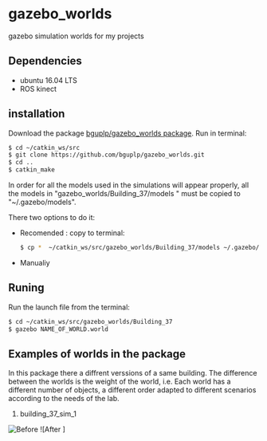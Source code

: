 # gazebo_worlds
gazebo simulation worlds for my projects


## Dependencies
* ubuntu 16.04 LTS
* ROS kinect


## installation

Download the package [bguplp/gazebo_worlds package](https://github.com/bguplp/gazebo_worlds).
Run in terminal:
```bash
$ cd ~/catkin_ws/src
$ git clone https://github.com/bguplp/gazebo_worlds.git
$ cd ..
$ catkin_make

```

In order for all the models used in the simulations will appear properly, all the models  in "gazebo_worlds/Building_37/models " must be copied
to "~/.gazebo/models".

There two options to do it:
* Recomended :
  copy to terminal:
  ```bash
  $ cp *  ~/catkin_ws/src/gazebo_worlds/Building_37/models ~/.gazebo/models/
  
  ```
* Manualiy

## Runing
Run the launch file from the terminal:
```bash
$ cd ~/catkin_ws/src/gazebo_worlds/Building_37
$ gazebo NAME_OF_WORLD.world
```

 
## Examples of worlds in the package
In this package there a diffrent verssions of a same building.
The difference between the worlds is the weight of the world, i.e. 
Each world has a different number of objects, a different order
adapted to different scenarios according to the needs of the lab.
 
 
 1. building_37_sim_1
 
 ![Before ](https://github.com/bguplp/gazebo_worlds/blob/master/Building_37/building_37_sim_1.png)
![After ]
 
 
  
  
  
  





